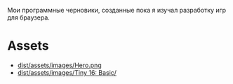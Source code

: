 
Мои программные черновики, созданные пока я изучал разработку
игр для браузера.

# Assets

- [dist/assets/images/Hero.png](https://opengameart.org/content/base-character-spritesheet-16x16)
- [dist/assets/images/Tiny 16: Basic/](https://opengameart.org/content/tiny-16-basic)
